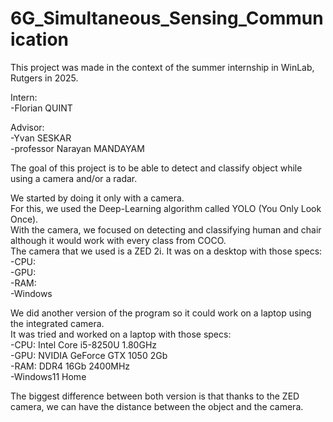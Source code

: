 # 6G_Simultaneous_Sensing_Communication

This project was made in the context of the summer internship in WinLab, Rutgers in 2025.

Intern:<br>
-Florian QUINT<br>

Advisor:<br>
-Yvan SESKAR<br>
-professor Narayan MANDAYAM<br>

The goal of this project is to be able to detect and classify object while using a camera and/or a radar.<br>

We started by doing it only with a camera.<br>
For this, we used the Deep-Learning algorithm called YOLO (You Only Look Once).<br>
With the camera, we focused on detecting and classifying human and chair although it would work with every class from COCO.<br>
The camera that we used is a ZED 2i. It was on a desktop with those specs:<br>
-CPU:<br>
-GPU:<br>
-RAM:<br>
-Windows<br>

We did another version of the program so it could work on a laptop using the integrated camera.<br>
It was tried and worked on a laptop with those specs:<br>
-CPU: Intel Core i5-8250U 1.80GHz<br>
-GPU: NVIDIA GeForce GTX 1050 2Gb<br>
-RAM: DDR4 16Gb 2400MHz<br>
-Windows11 Home<br>

The biggest difference between both version is that thanks to the ZED camera, we can have the distance between the object and the camera.<br>
